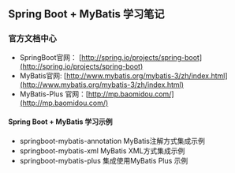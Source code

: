 
## Spring Boot + MyBatis 学习笔记



### 官方文档中心

* SpringBoot官网： [http://spring.io/projects/spring-boot](http://spring.io/projects/spring-boot)
* MyBatis官网: [http://www.mybatis.org/mybatis-3/zh/index.html](http://www.mybatis.org/mybatis-3/zh/index.html)
* MyBatis-Plus 官网：[http://mp.baomidou.com/](http://mp.baomidou.com/)



#### Spring Boot + MyBatis 学习示例

* springboot-mybatis-annotation  MyBatis注解方式集成示例
* springboot-mybatis-xml  MyBatis XML方式集成示例
* springboot-mybatis-plus  集成使用MyBatis Plus 示例